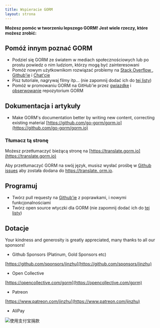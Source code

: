 ```yaml
---
title: Wspieracie GORM
layout: strona
---
```


**Możesz pomóc w tworzeniu lepszego GORM! Jest wiele rzeczy, które możesz zrobić:**

## Pomóż innym poznać GORM

* Podziel się GORM ze światem w mediach społecznościowych lub po prostu powiedz o nim ludziom, którzy mogą być zainteresowani
* Pomóż nowym użytkownikom rozwiązać problemy na [Stack Overflow ](https://stackoverflow.com/questions/tagged/go-gorm), [Github'ie](https://github.com/go-gorm/gorm/issues) i [Chat'cie](/community.html#Chat)
* Pisz tutoriale, nagrywaj filmy itp... (nie zapomnij dodać ich do [tej listy](/community.html))
* Pomóż w promowaniu GORM na GitHub'ie przez [gwiazdkę](https://github.com/go-gorm/gorm/stargazers) i [obserwowanie](https://github.com/go-gorm/gorm/watchers) repozytorium GORM [](https://github.com/go-gorm/gorm)

## Dokumentacja i artykuły

* Make GORM's documentation better by writing new content, correcting existing material [https://github.com/go-gorm/gorm.io](https://github.com/go-gorm/gorm.io)

### Tłumacz tą stronę

Możesz przetłumaczyć bieżącą stronę na [https://translate.gorm.io](https://translate.gorm.io)

Aby przetłumaczyć GORM na swój język, musisz wysłać prośbę w [Github issues](https://github.com/go-gorm/gorm.io/issues) aby została dodana do [https://translate. orm.io](https://translate.gorm.io).

## Programuj

* Twórz pull requesty na [Github'ie](https://github.com/go-gorm/gorm) z poprawkami, i nowymi funkcjonalnościami
* Twórz open source wtyczki dla GORM (nie zapomnij dodać ich do [tej listy](/community.html#Open-Sources))

## Dotacje

Your kindness and generosity is greatly appreciated, many thanks to all our sponsors!

* Github Sponsors (Platinum, Gold Sponsors etc)

[https://github.com/sponsors/jinzhu](https://github.com/sponsors/jinzhu)

* Open Collective

[https://opencollective.com/gorm](https://opencollective.com/gorm)

* Patreon

[https://www.patreon.com/jinzhu](https://www.patreon.com/jinzhu)

* AliPay

![使用支付宝捐款](/sponsors-imgs/alipay.png "使用支付宝捐款")

<br>
